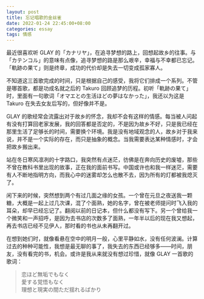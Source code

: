 ```yaml
---
layout: post
title: 忘记唱歌的金丝雀
date: 2022-01-24 22:45:00+08:00
categories: essay
tags: 情感
---
```


最近很喜欢听 GLAY 的「カナリヤ」，在追寻梦想的路上，回想起故乡的往事。与 「カテンコル」的意味有点像，追寻梦想的路是那么艰辛，幸福与不幸都已忘记。「軌跡の果て」则是终章，成功的代价却是失去一切变成孤家寡人。

不知道这三首歌完成的时间，只是根据自己的感受，我将它们排成一个系列。不管是哪首歌，都是功成名就之后的 Takuro 回顾追梦的历程。初听「軌跡の果て」时，里面有一句歌词「オマエとの生活ほどの夢はなかった」，我还以为这是 Takuro 在失去女友后写的，但好像并不是。

GLAY 的歌经常会流露出对于故乡的怀念，我却不会有这样的情感。每当被人问起有没有打算回老家发展，我的回答都是否定的，不是因为故乡不好，只是我已经在那里生活了足够长的时间，需要换个环境。我是没有地域观念的人，故乡对于我来说，并不是一个实际的存在，而只是抽象的概念。当我需要表达某种情感时，才会把故乡搬出来。

站在冬日寒风凛冽的十字路口，我突然有点迷茫，彷佛是在奔向历史的废墟，那些不曾在教科书里出现的故事，正在我的面前书写。中国或许也和我一样迷茫，需要有人不断地指明方向，而我心中的迷雾却怎么也散不去，因为所有的灯都被我熄灭了。

闲下来的时候，突然想到两个有过几面之缘的女孩。一个曾在元旦之夜送我一颗糖，大概是一起上过几次课，混了个面熟，她的名字，曾在被老师提问时飞入我的耳朵，却早已经忘记了。翻阅以前的日记本，但什么都没有写下。另一个曾给我一个微笑和一声招呼，是因为去书店的次数多了面熟，一年半以后的现在我又想起，再去书店已经不见伊人，那时看的书也从未再翻开过。

在想到她们时，就像看悬在空中的明月一般，心里平静如水，没有任何波澜。计算过去的种种可能性，我想是最无聊的事了，我失去的东西已经够多——时间，朋友，没有看完的书，机会。或许是我从来就没有想过珍惜，就像 GLAY 一首歌的歌词：

> 恋ほど無垢でもなく  
愛する覚悟もなく  
理想と現実の間ただ揺れるばかり